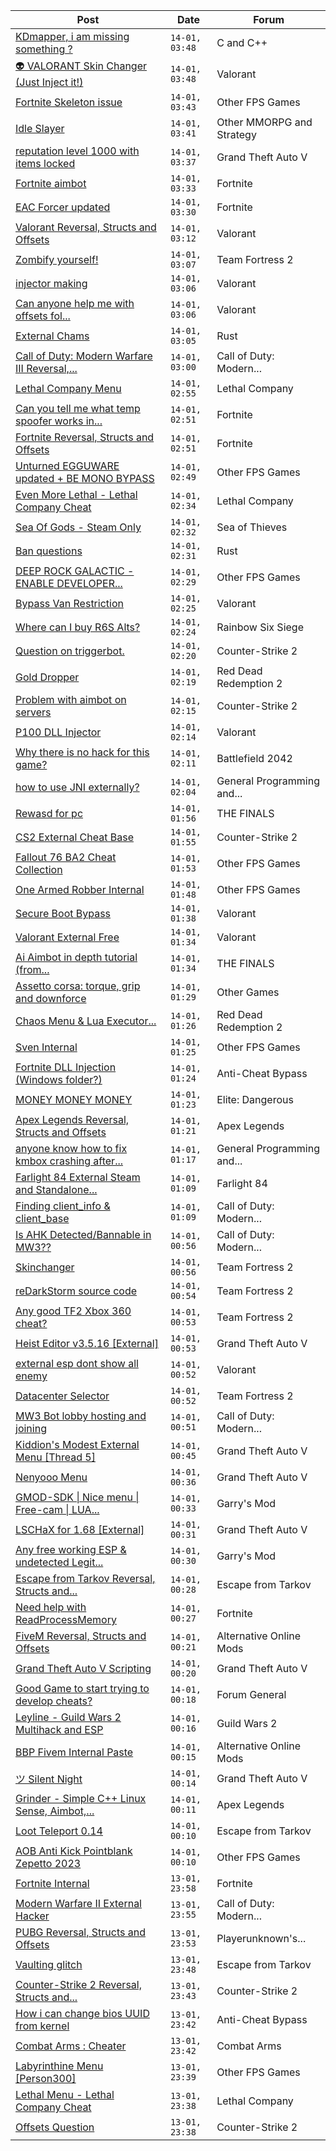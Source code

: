 |Post|Date|Forum|
|----|----|-----|
|[KDmapper, i am missing something ?](https://www.unknowncheats.me/forum/c-and-c-/619341-kdmapper-am-missing.html)|`14-01, 03:48`|C and C++|
|[👽 VALORANT Skin Changer (Just Inject it!)](https://www.unknowncheats.me/forum/valorant/517551-valorant-skin-changer-inject.html)|`14-01, 03:48`|Valorant|
|[Fortnite Skeleton issue](https://www.unknowncheats.me/forum/other-fps-games/619261-fortnite-skeleton-issue.html)|`14-01, 03:43`|Other FPS Games|
|[Idle Slayer](https://www.unknowncheats.me/forum/other-mmorpg-and-strategy/583257-idle-slayer.html)|`14-01, 03:41`|Other MMORPG and Strategy|
|[reputation level 1000 with items locked](https://www.unknowncheats.me/forum/grand-theft-auto-v/619168-reputation-level-1000-items-locked.html)|`14-01, 03:37`|Grand Theft Auto V|
|[Fortnite aimbot](https://www.unknowncheats.me/forum/fortnite/618990-fortnite-aimbot.html)|`14-01, 03:33`|Fortnite|
|[EAC Forcer updated](https://www.unknowncheats.me/forum/fortnite/618836-eac-forcer-updated.html)|`14-01, 03:30`|Fortnite|
|[Valorant Reversal, Structs and Offsets](https://www.unknowncheats.me/forum/valorant/385792-valorant-reversal-structs-offsets.html)|`14-01, 03:12`|Valorant|
|[Zombify yourself!](https://www.unknowncheats.me/forum/team-fortress-2-a/616786-zombify-yourself.html)|`14-01, 03:07`|Team Fortress 2|
|[injector making](https://www.unknowncheats.me/forum/valorant/619336-injector.html)|`14-01, 03:06`|Valorant|
|[Can anyone help me with offsets fol...](https://www.unknowncheats.me/forum/valorant/619335-help-offsets-fol-staffbesting.html)|`14-01, 03:06`|Valorant|
|[External Chams](https://www.unknowncheats.me/forum/rust/619334-external-chams.html)|`14-01, 03:05`|Rust|
|[Call of Duty: Modern Warfare III Reversal,...](https://www.unknowncheats.me/forum/call-of-duty-modern-warfare-iii/605287-call-duty-modern-warfare-iii-reversal-structs-offsets.html)|`14-01, 03:00`|Call of Duty: Modern...|
|[Lethal Company Menu](https://www.unknowncheats.me/forum/lethal-company/613045-lethal-company-menu.html)|`14-01, 02:55`|Lethal Company|
|[Can you tell me what temp spoofer works in...](https://www.unknowncheats.me/forum/fortnite/619278-tell-temp-spoofer-tourmant.html)|`14-01, 02:51`|Fortnite|
|[Fortnite Reversal, Structs and Offsets](https://www.unknowncheats.me/forum/fortnite/235061-fortnite-reversal-structs-offsets.html)|`14-01, 02:51`|Fortnite|
|[Unturned EGGUWARE updated + BE MONO BYPASS](https://www.unknowncheats.me/forum/other-fps-games/603173-unturned-egguware-updated-mono-bypass.html)|`14-01, 02:49`|Other FPS Games|
|[Even More Lethal - Lethal Company Cheat](https://www.unknowncheats.me/forum/lethal-company/614846-lethal-lethal-company-cheat.html)|`14-01, 02:34`|Lethal Company|
|[Sea Of Gods - Steam Only](https://www.unknowncheats.me/forum/sea-of-thieves/614719-sea-gods-steam.html)|`14-01, 02:32`|Sea of Thieves|
|[Ban questions](https://www.unknowncheats.me/forum/rust/619331-ban-questions.html)|`14-01, 02:31`|Rust|
|[DEEP ROCK GALACTIC - ENABLE DEVELOPER...](https://www.unknowncheats.me/forum/other-fps-games/609290-deep-rock-galactic-enable-developer-console-cargo-packs-resources-xp.html)|`14-01, 02:29`|Other FPS Games|
|[Bypass Van Restriction](https://www.unknowncheats.me/forum/valorant/618287-bypass-van-restriction.html)|`14-01, 02:25`|Valorant|
|[Where can I buy R6S Alts?](https://www.unknowncheats.me/forum/rainbow-six-siege/619329-buy-r6s-alts.html)|`14-01, 02:24`|Rainbow Six Siege|
|[Question on triggerbot.](https://www.unknowncheats.me/forum/counter-strike-2-a/619328-question-triggerbot.html)|`14-01, 02:20`|Counter-Strike 2|
|[Gold Dropper](https://www.unknowncheats.me/forum/red-dead-redemption-2-a/567212-gold-dropper.html)|`14-01, 02:19`|Red Dead Redemption 2|
|[Problem with aimbot on servers](https://www.unknowncheats.me/forum/counter-strike-2-a/618264-aimbot-servers.html)|`14-01, 02:15`|Counter-Strike 2|
|[P100 DLL Injector](https://www.unknowncheats.me/forum/valorant/518015-p100-dll-injector.html)|`14-01, 02:14`|Valorant|
|[Why there is no hack for this game?](https://www.unknowncheats.me/forum/battlefield-2042-a/597118-hack-game.html)|`14-01, 02:11`|Battlefield 2042|
|[how to use JNI externally?](https://www.unknowncheats.me/forum/general-programming-and-reversing/619216-jni-externally.html)|`14-01, 02:04`|General Programming and...|
|[Rewasd for pc](https://www.unknowncheats.me/forum/the-finals/618344-rewasd-pc.html)|`14-01, 01:56`|THE FINALS|
|[CS2 External Cheat Base](https://www.unknowncheats.me/forum/counter-strike-2-a/619124-cs2-external-cheat-base.html)|`14-01, 01:55`|Counter-Strike 2|
|[Fallout 76 BA2 Cheat Collection](https://www.unknowncheats.me/forum/other-fps-games/519969-fallout-76-ba2-cheat-collection.html)|`14-01, 01:53`|Other FPS Games|
|[One Armed Robber Internal](https://www.unknowncheats.me/forum/other-fps-games/618429-armed-robber-internal.html)|`14-01, 01:48`|Other FPS Games|
|[Secure Boot Bypass](https://www.unknowncheats.me/forum/valorant/618547-secure-boot-bypass.html)|`14-01, 01:38`|Valorant|
|[Valorant External Free](https://www.unknowncheats.me/forum/valorant/612035-valorant-external-free.html)|`14-01, 01:34`|Valorant|
|[Ai Aimbot in depth tutorial (from...](https://www.unknowncheats.me/forum/the-finals/619247-ai-aimbot-depth-tutorial-magicmodz89.html)|`14-01, 01:34`|THE FINALS|
|[Assetto corsa: torque, grip and downforce](https://www.unknowncheats.me/forum/other-games/598183-assetto-corsa-torque-grip-downforce.html)|`14-01, 01:29`|Other Games|
|[Chaos Menu & Lua Executor...](https://www.unknowncheats.me/forum/red-dead-redemption-2-a/593368-chaos-menu-lua-executor-redm.html)|`14-01, 01:26`|Red Dead Redemption 2|
|[Sven Internal](https://www.unknowncheats.me/forum/other-fps-games/613815-sven-internal.html)|`14-01, 01:25`|Other FPS Games|
|[Fortnite DLL Injection (Windows folder?)](https://www.unknowncheats.me/forum/anti-cheat-bypass/618736-fortnite-dll-injection-windows-folder.html)|`14-01, 01:24`|Anti-Cheat Bypass|
|[MONEY MONEY MONEY](https://www.unknowncheats.me/forum/elite-dangerous/615964-money-money-money.html)|`14-01, 01:23`|Elite: Dangerous|
|[Apex Legends Reversal, Structs and Offsets](https://www.unknowncheats.me/forum/apex-legends/319804-apex-legends-reversal-structs-offsets.html)|`14-01, 01:21`|Apex Legends|
|[anyone know how to fix kmbox crashing after...](https://www.unknowncheats.me/forum/general-programming-and-reversing/619091-fix-kmbox-crashing-450fps.html)|`14-01, 01:17`|General Programming and...|
|[Farlight 84 External Steam and Standalone...](https://www.unknowncheats.me/forum/farlight-84-a/613496-farlight-84-external-steam-standalone-flaghacks-base.html)|`14-01, 01:09`|Farlight 84|
|[Finding client_info & client_base](https://www.unknowncheats.me/forum/call-of-duty-modern-warfare-iii/619322-finding-client_info-client_base.html)|`14-01, 01:09`|Call of Duty: Modern...|
|[Is AHK Detected/Bannable in MW3??](https://www.unknowncheats.me/forum/call-of-duty-modern-warfare-iii/611915-ahk-detected-bannable-mw3.html)|`14-01, 00:56`|Call of Duty: Modern...|
|[Skinchanger](https://www.unknowncheats.me/forum/team-fortress-2-a/606035-skinchanger.html)|`14-01, 00:56`|Team Fortress 2|
|[reDarkStorm source code](https://www.unknowncheats.me/forum/team-fortress-2-a/615942-redarkstorm-source-code.html)|`14-01, 00:54`|Team Fortress 2|
|[Any good TF2 Xbox 360 cheat?](https://www.unknowncheats.me/forum/team-fortress-2-a/618354-tf2-xbox-360-cheat.html)|`14-01, 00:53`|Team Fortress 2|
|[Heist Editor v3.5.16 \[External\]](https://www.unknowncheats.me/forum/grand-theft-auto-v/451205-heist-editor-v3-5-16-external.html)|`14-01, 00:53`|Grand Theft Auto V|
|[external esp dont show all enemy](https://www.unknowncheats.me/forum/valorant/619303-external-esp-dont-enemy.html)|`14-01, 00:52`|Valorant|
|[Datacenter Selector](https://www.unknowncheats.me/forum/team-fortress-2-a/617679-datacenter-selector.html)|`14-01, 00:52`|Team Fortress 2|
|[MW3 Bot lobby hosting and joining](https://www.unknowncheats.me/forum/call-of-duty-modern-warfare-iii/613470-mw3-bot-lobby-hosting-joining.html)|`14-01, 00:51`|Call of Duty: Modern...|
|[Kiddion's Modest External Menu \[Thread 5\]](https://www.unknowncheats.me/forum/grand-theft-auto-v/576854-kiddions-modest-external-menu-thread-5-a.html)|`14-01, 00:45`|Grand Theft Auto V|
|[Nenyooo Menu](https://www.unknowncheats.me/forum/grand-theft-auto-v/488777-nenyooo-menu.html)|`14-01, 00:36`|Grand Theft Auto V|
|[GMOD-SDK \| Nice menu \| Free-cam \| LUA...](https://www.unknowncheats.me/forum/garry-s-mod/453047-gmod-sdk-nice-menu-free-cam-lua-executor-lots-features-source-included.html)|`14-01, 00:33`|Garry's Mod|
|[LSCHaX for 1.68 \[External\]](https://www.unknowncheats.me/forum/grand-theft-auto-v/224075-lschax-1-68-external.html)|`14-01, 00:31`|Grand Theft Auto V|
|[Any free working ESP & undetected Legit...](https://www.unknowncheats.me/forum/garry-s-mod/617779-free-esp-undetected-legit-aimbot-cheat-gmod.html)|`14-01, 00:30`|Garry's Mod|
|[Escape from Tarkov Reversal, Structs and...](https://www.unknowncheats.me/forum/escape-from-tarkov/226519-escape-tarkov-reversal-structs-offsets.html)|`14-01, 00:28`|Escape from Tarkov|
|[Need help with ReadProcessMemory](https://www.unknowncheats.me/forum/fortnite/619317-help-readprocessmemory.html)|`14-01, 00:27`|Fortnite|
|[FiveM Reversal, Structs and Offsets](https://www.unknowncheats.me/forum/alternative-online-mods/340232-fivem-reversal-structs-offsets.html)|`14-01, 00:21`|Alternative Online Mods|
|[Grand Theft Auto V Scripting](https://www.unknowncheats.me/forum/grand-theft-auto-v/144819-grand-theft-auto-scripting.html)|`14-01, 00:20`|Grand Theft Auto V|
|[Good Game to start trying to develop cheats?](https://www.unknowncheats.me/forum/forum-general/619263-game-start-trying-develop-cheats.html)|`14-01, 00:18`|Forum General|
|[Leyline - Guild Wars 2 Multihack and ESP](https://www.unknowncheats.me/forum/guild-wars-2-a/610320-leyline-guild-wars-2-multihack-esp.html)|`14-01, 00:16`|Guild Wars 2|
|[BBP Fivem Internal Paste](https://www.unknowncheats.me/forum/alternative-online-mods/618446-bbp-fivem-internal-paste.html)|`14-01, 00:15`|Alternative Online Mods|
|[ツ Silent Night](https://www.unknowncheats.me/forum/grand-theft-auto-v/604599-silent-night.html)|`14-01, 00:14`|Grand Theft Auto V|
|[Grinder - Simple C++ Linux Sense, Aimbot,...](https://www.unknowncheats.me/forum/apex-legends/605888-grinder-simple-linux-sense-aimbot-triggerbot.html)|`14-01, 00:11`|Apex Legends|
|[Loot Teleport 0.14](https://www.unknowncheats.me/forum/escape-from-tarkov/618542-loot-teleport-0-14-a.html)|`14-01, 00:10`|Escape from Tarkov|
|[AOB Anti Kick Pointblank Zepetto 2023](https://www.unknowncheats.me/forum/other-fps-games/607447-aob-anti-kick-pointblank-zepetto-2023-a.html)|`14-01, 00:10`|Other FPS Games|
|[Fortnite Internal](https://www.unknowncheats.me/forum/fortnite/618422-fortnite-internal.html)|`13-01, 23:58`|Fortnite|
|[Modern Warfare II External Hacker](https://www.unknowncheats.me/forum/call-of-duty-modern-warfare-ii/605993-modern-warfare-ii-external-hacker.html)|`13-01, 23:55`|Call of Duty: Modern...|
|[PUBG Reversal, Structs and Offsets](https://www.unknowncheats.me/forum/playerunknown-s-battlegrounds/214976-pubg-reversal-structs-offsets.html)|`13-01, 23:53`|Playerunknown's...|
|[Vaulting glitch](https://www.unknowncheats.me/forum/escape-from-tarkov/619280-vaulting-glitch.html)|`13-01, 23:48`|Escape from Tarkov|
|[Counter-Strike 2 Reversal, Structs and...](https://www.unknowncheats.me/forum/counter-strike-2-a/576077-counter-strike-2-reversal-structs-offsets.html)|`13-01, 23:43`|Counter-Strike 2|
|[How i can change bios UUID from kernel](https://www.unknowncheats.me/forum/anti-cheat-bypass/619190-change-bios-uuid-kernel.html)|`13-01, 23:42`|Anti-Cheat Bypass|
|[Combat Arms : Cheater](https://www.unknowncheats.me/forum/combat-arms/611163-combat-arms-cheater.html)|`13-01, 23:42`|Combat Arms|
|[Labyrinthine Menu \[Person300\]](https://www.unknowncheats.me/forum/other-fps-games/614946-labyrinthine-menu-person300.html)|`13-01, 23:39`|Other FPS Games|
|[Lethal Menu - Lethal Company Cheat](https://www.unknowncheats.me/forum/lethal-company/615575-lethal-menu-lethal-company-cheat.html)|`13-01, 23:38`|Lethal Company|
|[Offsets Question](https://www.unknowncheats.me/forum/counter-strike-2-a/619308-offsets-question.html)|`13-01, 23:38`|Counter-Strike 2|
